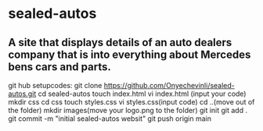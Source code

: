 # sealed-autos
A site that displays details of an auto dealers company that is into everything about Mercedes bens cars and parts.
---------------------
git hub setupcodes:
git clone https://github.com/Onyechevinli/sealed-autos.git
cd sealed-autos
touch index.html
vi index.html (input your code)
mkdir css
cd css
touch styles.css
vi styles.css(input code)
cd ..(move out of the folder)
mkdir images(move your logo.png to the folder)
git init
git add .
git commit -m "initial  sealed-autos websit"
git push origin main
